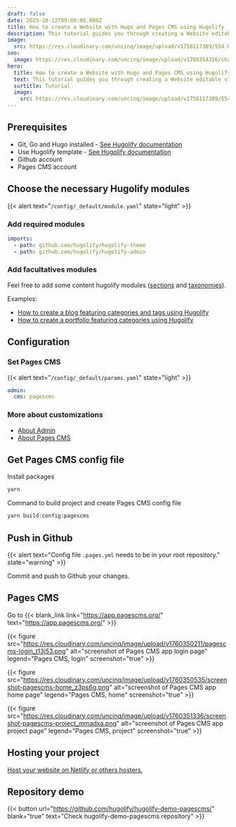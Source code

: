 ```yaml
---
draft: false
date: 2025-10-12T09:00:00.000Z
title: How to create a Website with Hugo and Pages CMS using Hugolify
description: This tutorial guides you through creating a Website editable via Pages CMS.
image:
  src: https://res.cloudinary.com/uncinq/image/upload/v1758117389/554.Urban-Puzzle_lwreua.svg
seo:
  image: https://res.cloudinary.com/uncinq/image/upload/v1760354326/share-tuto-pagescms_zpra7q.png
hero:
  title: How to create a Website with Hugo and Pages CMS using Hugolify
  text: This tutorial guides you through creating a Website editable via Pages CMS.
  surtitle: Tutorial
  image:
    src: https://res.cloudinary.com/uncinq/image/upload/v1758117389/554.Urban-Puzzle_lwreua.svg
---
```

## Prerequisites

* Git, Go and Hugo installed - [See Hugolify documentation](/docs/getting-started/prerequisites/)
* Use Hugolify template - [See Hugolify documentation](/docs/getting-started/install/) 
* Github account
* Pages CMS account

## Choose the necessary Hugolify modules

{{< alert text="`/config/_default/module.yaml`" state="light" >}}

### Add required modules

```yaml
imports:
  - path: github.com/hugolify/hugolify-theme
  - path: github.com/hugolify/hugolify-admin
```

### Add facultatives modules

Feel free to add some content hugolify modules ([sections](/docs/sections/) and [taxonomies](/docs/taxonomies/)).

Examples:

* [How to create a blog featuring categories and tags using Hugolify](how-to-create-a-blog-with-hugo-and-decap-cms-using-hugolify)
* [How to create a portfolio featuring categories using Hugolify](how-to-create-a-portfolio-with-hugo-and-decap-cms-using-hugolify)

## Configuration

### Set Pages CMS

{{< alert text="`/config/_default/params.yaml`" state="light" >}}

```yml
admin:
  cms: pagescms
```

### More about customizations

- [About Admin](/docs/cms/admin/setup/)
- [About Pages CMS](/docs/cms/admin/cms/pages-cms/)


## Get Pages CMS config file

Install packages

```bash
yarn
```

Command to build project and create Pages CMS config file

```bash
yarn build:config:pagescms
```

## Push in Github

{{< alert text="Config file `.pages.yml` needs to be in your root repository." state="warning" >}}

Commit and push to Github your changes.


## Pages CMS

Go to {{< blank_link link="https://app.pagescms.org/" text="https://app.pagescms.org/" >}}

{{< figure src="https://res.cloudinary.com/uncinq/image/upload/v1760350211/pagescms-login_t13j53.png" alt="screenshot of Pages CMS app login page" legend="Pages CMS, login" screenshot="true" >}}

{{< figure src="https://res.cloudinary.com/uncinq/image/upload/v1760350535/screenshot-pagescms-home_z3ps6g.png" alt="screenshot of Pages CMS app home page" legend="Pages CMS, home" screenshot="true" >}}

{{< figure src="https://res.cloudinary.com/uncinq/image/upload/v1760351336/screenshot-pagescms-project_mmadxa.png" alt="screenshot of Pages CMS app project page" legend="Pages CMS, project" screenshot="true" >}}

## Hosting your project

[Host your website on Netlify or others hosters.](/docs/getting-started/hosting/)

## Repository demo

{{< button url="https://github.com/hugolify/hugolify-demo-pagescms/" blank="true" text="Check hugolify-demo-pagescms repository" >}}
